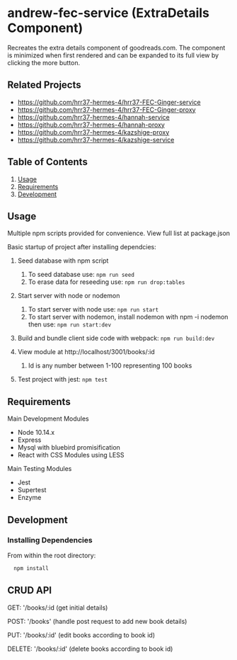 # andrew-fec-service (ExtraDetails Component)

Recreates the extra details component of goodreads.com. The component is minimized when first rendered and can be expanded to its full view by clicking the more button.

## Related Projects

  - https://github.com/hrr37-hermes-4/hrr37-FEC-Ginger-service
  - https://github.com/hrr37-hermes-4/hrr37-FEC-Ginger-proxy
  - https://github.com/hrr37-hermes-4/hannah-service
  - https://github.com/hrr37-hermes-4/hannah-proxy
  - https://github.com/hrr37-hermes-4/kazshige-proxy
  - https://github.com/hrr37-hermes-4/kazshige-service

## Table of Contents

1. [Usage](#usage)
1. [Requirements](#requirements)
1. [Development](#development)

## Usage
Multiple npm scripts provided for convenience. View full list at package.json

Basic startup of project after installing dependcies:

1. Seed database with npm script
   1. To seed database use: `npm run seed`
   1. To erase data for reseeding use: `npm run drop:tables`

1. Start server with node or nodemon
   1. To start server with node use: `npm run start`
   1. To start server with nodemon, install nodemon with npm -i nodemon then use: `npm run start:dev`

1. Build and bundle client side code with webpack:
`npm run build:dev`

1. View module at http://localhost/3001/books/:id
   1. Id is any number between 1-100 representing 100 books

1. Test project with jest:
`npm test`


## Requirements
Main Development Modules
- Node 10.14.x
- Express
- Mysql with bluebird promisification
- React with CSS Modules using LESS

Main Testing Modules
- Jest
- Supertest
- Enzyme

## Development

### Installing Dependencies

From within the root directory:

```sh
  npm install
```

## CRUD API

GET: '/books/:id (get initial details)

POST: '/books' (handle post request to add new book details)

PUT: '/books/:id' (edit books according to book id)

DELETE: '/books/:id' (delete books according to book id)

